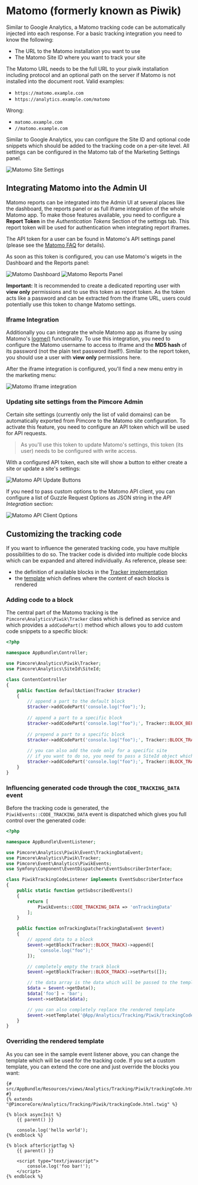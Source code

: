 # Matomo (formerly known as Piwik)

Similar to Google Analytics, a Matomo tracking code can be automatically injected into each response. For a basic tracking
integration you need to know the following:

* The URL to the Matomo installation you want to use
* The Matomo Site ID where you want to track your site

The Matomo URL needs to be the full URL to your piwik installation including protocol and an optional path on the
server if Matomo is not installed into the document root. Valid examples: 

* `https://matomo.example.com`
* `https://analytics.example.com/matomo`

Wrong:

* `matomo.example.com`
* `//matomo.example.com`

Similar to Google Analytics, you can configure the Site ID and optional code snippets which should be added to the tracking
code on a per-site level. All settings can be configured in the Matomo tab of the Marketing Settings panel.

![Matomo Site Settings](../../img/piwik_site_settings.png)


## Integrating Matomo into the Admin UI

Matomo reports can be integrated into the Admin UI at several places like the dashboard, the reports panel or as full iframe
integration of the whole Matomo app. To make those features available, you need to configure a **Report Token** in the
*Authentication Tokens* Section of the settings tab. This report token will be used for authentication when integrating
report iframes.

The API token for a user can be found in Matomo's API settings panel (please see the [Matomo FAQ](https://matomo.org/faq/general/faq_114/)
for details).

As soon as this token is configured, you can use Matomo's wigets in the Dashboard and the Reports panel:

![Matomo Dashboard](../../img/piwik_dashboard.png)
![Matomo Reports Panel](../../img/piwik_reports.png)

**Important:** It is recommended to create a dedicated reporting user with **view only** permissions and to use this token
as report token. As the token acts like a password and can be extracted from the iframe URL, users could potentially use 
this token to change Matomo settings.


### Iframe Integration

Additionally you can integrate the whole Matomo app as iframe by using Matomo's [logme()](https://piwik.org/faq/how-to/#faq_30)
functionality. To use this integration, you need to configure the Matomo username to access to iframe and the **MD5 hash**
of its password (not the plain text password itself!). Similar to the report token, you should use a user with **view only**
permissions here. 

After the iframe integration is configured, you'll find a new menu entry in the marketing menu:

![Matomo Iframe integration](../../img/piwik_iframe_integration.png)


### Updating site settings from the Pimcore Admin

Certain site settings (currently only the list of valid domains) can be automatically exported from Pimcore to the Matomo
site configuration. To activate this feature, you need to configure an API token which will be used for API requests.

> As you'll use this token to update Matomo's settings, this token (its user) needs to be configured with write access.

With a configured API token, each site will show a button to either create a site or update a site's settings:

![Matomo API Update Buttons](../../img/piwik_api_update_buttons.png)

If you need to pass custom options to the Matomo API client, you can configure a list of Guzzle Request Options as JSON 
string in the *API Integration* section:

![Matomo API Client Options](../../img/piwik_api_client_options.png)


## Customizing the tracking code

If you want to influence the generated tracking code, you have multiple possibilities to do so. The tracker code is divided
into multiple code blocks which can be expanded and altered individually. As reference, please see:

* the definition of available blocks in the [Tracker implementation](https://github.com/pimcore/pimcore/blob/master/lib/Analytics/Piwik/Tracker.php#L63)
* the [template](https://github.com/pimcore/pimcore/blob/master/bundles/CoreBundle/Resources/views/Analytics/Tracking/Piwik/trackingCode.html.twig)
  which defines where the content of each blocks is rendered

### Adding code to a block

The central part of the Matomo tracking is the `Pimcore\Analytics\Piwik\Tracker` class which is defined as service and which
provides a `addCodePart()` method which allows you to add custom code snippets to a specific block:

```php
<?php

namespace AppBundle\Controller;

use Pimcore\Analytics\Piwik\Tracker;
use Pimcore\Analytics\SiteId\SiteId;

class ContentController
{
    public function defaultAction(Tracker $tracker)
    {
        // append a part to the default block
        $tracker->addCodePart('console.log("foo");');
        
        // append a part to a specific block
        $tracker->addCodePart('console.log("foo");', Tracker::BLOCK_BEFORE_TRACK);
        
        // prepend a part to a specific block
        $tracker->addCodePart('console.log("foo");', Tracker::BLOCK_TRACK, true);
        
        // you can also add the code only for a specific site
        // if you want to do so, you need to pass a SiteId object which identifies a tracking site
        $tracker->addCodePart('console.log("foo");', Tracker::BLOCK_TRACK, true, SiteId::forMainDomain());
    }
}
``` 

### Influencing generated code through the `CODE_TRACKING_DATA` event

Before the tracking code is generated, the `PiwikEvents::CODE_TRACKING_DATA` event is dispatched which gives you full control
over the generated code:

```php
<?php

namespace AppBundle\EventListener;

use Pimcore\Analytics\Piwik\Event\TrackingDataEvent;
use Pimcore\Analytics\Piwik\Tracker;
use Pimcore\Event\Analytics\PiwikEvents;
use Symfony\Component\EventDispatcher\EventSubscriberInterface;

class PiwikTrackingCodeListener implements EventSubscriberInterface
{
    public static function getSubscribedEvents()
    {
        return [
            PiwikEvents::CODE_TRACKING_DATA => 'onTrackingData'
        ];
    }

    public function onTrackingData(TrackingDataEvent $event)
    {
        // append data to a block
        $event->getBlock(Tracker::BLOCK_TRACK)->append([
            'console.log("foo");'
        ]);

        // completely empty the track block
        $event->getBlock(Tracker::BLOCK_TRACK)->setParts([]);

        // the data array is the data which will be passed to the template
        $data = $event->getData();
        $data['foo'] = 'bar';
        $event->setData($data);

        // you can also completely replace the rendered template
        $event->setTemplate('@App/Analytics/Tracking/Piwik/trackingCode.html.twig');
    }
}
```

### Overriding the rendered template

As you can see in the sample event listener above, you can change the template which will be used for the tracking code.
If you set a custom template, you can extend the core one and just override the blocks you want:

```twig
{# src/AppBundle/Resources/views/Analytics/Tracking/Piwik/trackingCode.html.twig #}
{% extends "@PimcoreCore/Analytics/Tracking/Piwik/trackingCode.html.twig" %}

{% block asyncInit %}
    {{ parent() }}

    console.log('hello world');
{% endblock %}

{% block afterScriptTag %}
    {{ parent() }}

    <script type="text/javascript">
        console.log('foo bar!');
    </script>
{% endblock %}
```
